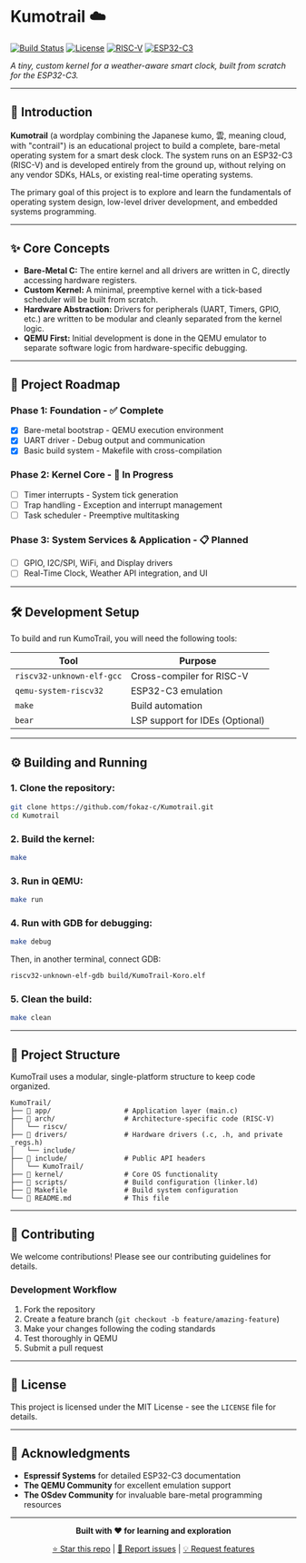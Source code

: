 # Kumotrail ☁️

[![Build Status](https://img.shields.io/badge/build-passing-brightgreen)](https://github.com/fokaz-c/Kumotrail)
[![License](https://img.shields.io/badge/license-MIT-blue)](LICENSE)
[![RISC-V](https://img.shields.io/badge/arch-RISC--V-orange)](https://riscv.org/)
[![ESP32-C3](https://img.shields.io/badge/target-ESP32--C3-red)](https://www.espressif.com/en/products/socs/esp32-c3)

*A tiny, custom kernel for a weather-aware smart clock, built from scratch for the ESP32-C3.*

---

## 📖 Introduction

**Kumotrail** (a wordplay combining the Japanese kumo, 雲, meaning cloud, with "contrail") is an educational project to build a complete, bare-metal operating system for a smart desk clock. The system runs on an ESP32-C3 (RISC-V) and is developed entirely from the ground up, without relying on any vendor SDKs, HALs, or existing real-time operating systems.

The primary goal of this project is to explore and learn the fundamentals of operating system design, low-level driver development, and embedded systems programming.

---

## ✨ Core Concepts

- **Bare-Metal C:** The entire kernel and all drivers are written in C, directly accessing hardware registers.
- **Custom Kernel:** A minimal, preemptive kernel with a tick-based scheduler will be built from scratch.
- **Hardware Abstraction:** Drivers for peripherals (UART, Timers, GPIO, etc.) are written to be modular and cleanly separated from the kernel logic.
- **QEMU First:** Initial development is done in the QEMU emulator to separate software logic from hardware-specific debugging.

---

## 🚀 Project Roadmap

### **Phase 1: Foundation** - ✅ **Complete**
- [x] Bare-metal bootstrap - QEMU execution environment
- [x] UART driver - Debug output and communication
- [x] Basic build system - Makefile with cross-compilation

### **Phase 2: Kernel Core** - 🚧 **In Progress**
- [ ] Timer interrupts - System tick generation
- [ ] Trap handling - Exception and interrupt management
- [ ] Task scheduler - Preemptive multitasking

### **Phase 3: System Services & Application** - 📋 **Planned**
- [ ] GPIO, I2C/SPI, WiFi, and Display drivers
- [ ] Real-Time Clock, Weather API integration, and UI

---

## 🛠️ Development Setup

To build and run KumoTrail, you will need the following tools:

| Tool | Purpose |
|------|---------|
| `riscv32-unknown-elf-gcc` | Cross-compiler for RISC-V |
| `qemu-system-riscv32` | ESP32-C3 emulation |
| `make` | Build automation |
| `bear` | LSP support for IDEs (Optional) |

---

## ⚙️ Building and Running

### 1. **Clone the repository:**

```bash
git clone https://github.com/fokaz-c/Kumotrail.git
cd Kumotrail
```

### 2. **Build the kernel:**

```bash
make
```

### 3. **Run in QEMU:**

```bash
make run
```

### 4. **Run with GDB for debugging:**

```bash
make debug
```

Then, in another terminal, connect GDB:
```bash
riscv32-unknown-elf-gdb build/KumoTrail-Koro.elf
```

### 5. **Clean the build:**

```bash
make clean
```

---

## 📁 Project Structure

KumoTrail uses a modular, single-platform structure to keep code organized.

```
KumoTrail/
├── 📁 app/                  # Application layer (main.c)
├── 📁 arch/                 # Architecture-specific code (RISC-V)
│   └── riscv/
├── 📁 drivers/              # Hardware drivers (.c, .h, and private _regs.h)
│   └── include/
├── 📁 include/              # Public API headers
│   └── KumoTrail/
├── 📁 kernel/               # Core OS functionality
├── 📁 scripts/              # Build configuration (linker.ld)
├── 📄 Makefile              # Build system configuration
└── 📄 README.md             # This file
```

---

## 🤝 Contributing

We welcome contributions! Please see our contributing guidelines for details.

### Development Workflow

1. Fork the repository
2. Create a feature branch (`git checkout -b feature/amazing-feature`)
3. Make your changes following the coding standards
4. Test thoroughly in QEMU
5. Submit a pull request

---

## 📄 License

This project is licensed under the MIT License - see the `LICENSE` file for details.

---

## 🌟 Acknowledgments

- **Espressif Systems** for detailed ESP32-C3 documentation
- **The QEMU Community** for excellent emulation support
- **The OSdev Community** for invaluable bare-metal programming resources

---

<div align="center">

**Built with ❤️ for learning and exploration**

[⭐ Star this repo](../../stargazers) | [🐛 Report issues](../../issues) | [💡 Request features](../../issues/new)

</div>
